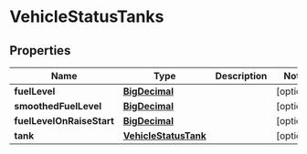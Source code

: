 # VehicleStatusTanks

## Properties
Name | Type | Description | Notes
------------ | ------------- | ------------- | -------------
**fuelLevel** | [**BigDecimal**](BigDecimal.md) |  |  [optional]
**smoothedFuelLevel** | [**BigDecimal**](BigDecimal.md) |  |  [optional]
**fuelLevelOnRaiseStart** | [**BigDecimal**](BigDecimal.md) |  |  [optional]
**tank** | [**VehicleStatusTank**](VehicleStatusTank.md) |  |  [optional]
